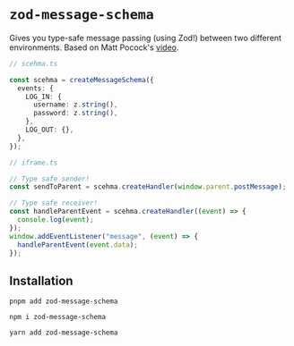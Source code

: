 # `zod-message-schema`

Gives you type-safe message passing (using Zod!) between two different environments.
Based on Matt Pocock's [video](https://www.youtube.com/watch?v=aKTSC4D1GL8).

```ts
// scehma.ts

const scehma = createMessageSchema({
  events: {
    LOG_IN: {
      username: z.string(),
      password: z.string(),
    },
    LOG_OUT: {},
  },
});

// iframe.ts

// Type safe sender!
const sendToParent = scehma.createHandler(window.parent.postMessage);

// Type safe receiver!
const handleParentEvent = scehma.createHandler((event) => {
  console.log(event);
});
window.addEventListener("message", (event) => {
  handleParentEvent(event.data);
});
```

## Installation

`pnpm add zod-message-schema`

`npm i zod-message-schema`

`yarn add zod-message-schema`